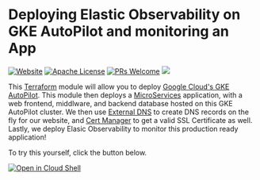 # Deploying Elastic Observability on GKE AutoPilot and monitoring an App

[![Website](https://img.shields.io/badge/Website-cloud.google.com/kubernetes&hyphen;engine-blue)](https://cloud.google.com/kubernetes-engine) [![Apache License](https://img.shields.io/github/license/GCPartner/elastic-observability-and-gke-autopilot)](https://github.com/GCPartner/elastic-observability-and-gke-autopilot/blob/main/LICENSE) [![PRs Welcome](https://img.shields.io/badge/PRs-welcome-brightgreen.svg?style=flat-square)](https://github.com/GCPartner/elastic-observability-and-gke-autopilot/pulls) ![](https://img.shields.io/badge/Stability-Experimental-red.svg)

This [Terraform](http://terraform.io) module will allow you to deploy [Google Cloud's GKE AutoPilot](https://cloud.google.com/kubernetes-engine/docs/concepts/autopilot-overview). This module then deploys a [MicroServices](https://github.com/bshetti/opentelemetry-microservices-demo) application, with a web frontend, middlware, and backend database hosted on this GKE AutoPilot cluster. We then use [External DNS](https://github.com/kubernetes-sigs/external-dns) to create DNS records on the fly for our website, and [Cert Manager](https://cert-manager.io/) to get a valid SSL Certificate as well. Lastly, we deploy Elasic Observability to monitor this production ready application!

To try this yourself, click the button below.

[![Open in Cloud Shell](https://gstatic.com/cloudssh/images/open-btn.svg)](https://shell.cloud.google.com/cloudshell/editor?cloudshell_git_repo=https%3A%2F%2Fgithub.com%2FGCPartner%2Felastic-observability-and-gke-autopilot&cloudshell_open_in_editor=tutorial%2Fdeploy.sh&cloudshell_tutorial=tutorial%2FREADME.md)
<!-- BEGIN_TF_DOCS -->

<!-- END_TF_DOCS -->